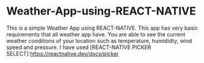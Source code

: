# Weather-App-using-REACT-NATIVE
This is a simple Weather App using REACT-NATIVE. This app has very basic requirements that all weather app have. You are able to see the current weather conditions of your location such as temperature, humididty, wind speed and pressure.
I have used [REACT-NATIVE PICKER SELECT]:https://reactnative.dev/docs/picker
